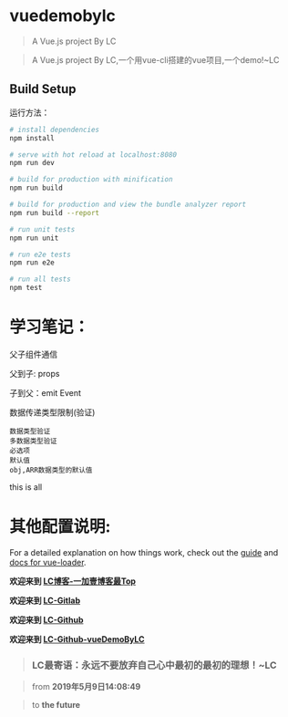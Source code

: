 # vuedemobylc

> A Vue.js project By LC 

> A Vue.js project By LC,一个用vue-cli搭建的vue项目,一个demo!~LC

## Build Setup

运行方法：

``` bash
# install dependencies
npm install

# serve with hot reload at localhost:8080
npm run dev

# build for production with minification
npm run build

# build for production and view the bundle analyzer report
npm run build --report

# run unit tests
npm run unit

# run e2e tests
npm run e2e

# run all tests
npm test
```
# 学习笔记：
父子组件通信

父到子: props

子到父：emit Event

数据传递类型限制(验证)
  
    数据类型验证 
    多数据类型验证 
    必选项 
    默认值 
    obj,ARR数据类型的默认值

this is all
    

# 其他配置说明:

For a detailed explanation on how things work, check out the [guide](http://vuejs-templates.github.io/webpack/) and [docs for vue-loader](http://vuejs.github.io/vue-loader).

**欢迎来到 [LC博客-一加壹博客最Top](http://www.oneplusone.vip)**

**欢迎来到 [LC-Gitlab](https://gitlab.com/ahviplc)**

**欢迎来到 [LC-Github](https://github.com/ahviplc)**

**欢迎来到 [LC-Github-vueDemoByLC](https://github.com/ahviplc/vueDemoByLC)**

> ### LC最寄语：永远不要放弃自己心中最初的最初的理想！~LC

> from **2019年5月9日14:08:49**

> to **the future**
